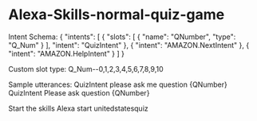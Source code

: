# Alexa-Skills-normal-quiz-game

Intent Schema:
{
  "intents": [
    {
      "slots": [
        {
          "name": "QNumber",
          "type": "Q_Num"
        }
      ],
      "intent": "QuizIntent"
    },
    {
      "intent": "AMAZON.NextIntent"
    },
    {
      "intent": "AMAZON.HelpIntent"
    }
  ]
}


Custom slot type:
Q_Num--0,1,2,3,4,5,6,7,8,9,10

Sample utterances:
QuizIntent please ask me question {QNumber}
QuizIntent Please ask question {QNumber}

Start the skills
Alexa start unitedstatesquiz
